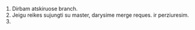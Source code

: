 

1. Dirbam atskiruose branch.  
2. Jeigu reikes sujungti su master, darysime merge reques. ir perziuresim.
3. 
